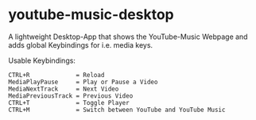 # youtube-music-desktop
A lightweight Desktop-App that shows the YouTube-Music Webpage and adds global Keybindings for i.e. media keys. 

Usable Keybindings:

    CTRL+R             = Reload
    MediaPlayPause     = Play or Pause a Video
    MediaNextTrack     = Next Video
    MediaPreviousTrack = Previous Video
    CTRL+T             = Toggle Player
    CTRL+M             = Switch between YouTube and YouTube Music
    